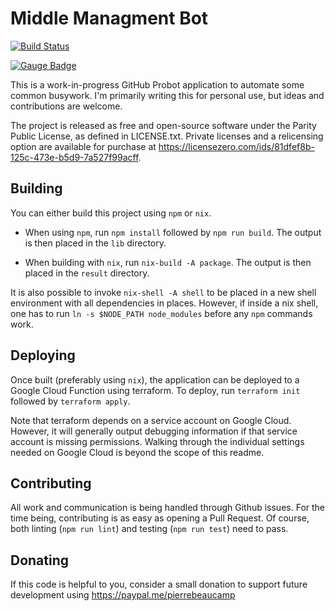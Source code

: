 # Middle Managment Bot

[![Build Status](https://travis-ci.com/pierrebeaucamp/middle-management-bot.svg?branch=master)](https://travis-ci.com/pierrebeaucamp/middle-management-bot)

[![Gauge Badge](https://gauge.org/Gauge_Badge.svg)](https://gauge.org)

This is a work-in-progress GitHub Probot application to automate some common
busywork. I'm primarily writing this for personal use, but ideas and
contributions are welcome.

The project is released as free and open-source software under the Parity Public
License, as defined in LICENSE.txt. Private licenses and a relicensing option
are available for purchase at
https://licensezero.com/ids/81dfef8b-125c-473e-b5d9-7a527f99acff.

## Building

You can either build this project using `npm` or `nix`.

* When using `npm`, run `npm install` followed by `npm run build`. The output
  is then placed in the `lib` directory.

* When building with `nix`, run `nix-build -A package`. The output is then
  placed in the `result` directory.

It is also possible to invoke `nix-shell -A shell` to be placed in a new shell
environment with all dependencies in places. However, if inside a nix shell,
one has to run `ln -s $NODE_PATH node_modules` before any `npm` commands work.


## Deploying

Once built (preferably using `nix`), the application can be deployed to a
Google Cloud Function using terraform. To deploy, run `terraform init` followed
by `terraform apply`.

Note that terraform depends on a service account on Google Cloud. However, it
will generally output debugging information if that service account is missing
permissions. Walking through the individual settings needed on Google Cloud is
beyond the scope of this readme.


## Contributing

All work and communication is being handled through Github issues. For the time
being, contributing is as easy as opening a Pull Request. Of course, both
linting (`npm run lint`) and testing (`npm run test`) need to pass.


## Donating

If this code is helpful to you, consider a small donation to support future
development using https://paypal.me/pierrebeaucamp

